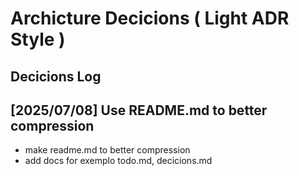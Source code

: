 # Archicture Decicions ( Light ADR Style )

## Decicions Log

## [2025/07/08] Use README.md to better compression
- make readme.md to better compression 
- add docs for exemplo todo.md, decicions.md

